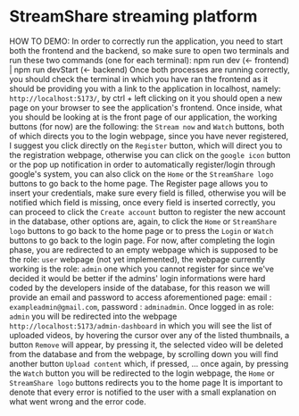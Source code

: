 # StreamShare streaming platform
HOW TO DEMO: 
In order to correctly run the application, you need to start both the frontend and the backend, so make sure to open two terminals and run these two commands (one for each terminal):
npm run dev (<- frontend) | npm run devStart (<- backend)
Once both processes are running correctly, you should check the terminal in which you have ran the frontend as it should be providing you with a link to the application in localhost, namely: `http://localhost:5173/`, by ctrl + left clicking on it you should open a new page on your browser to see the application's frontend.
Once inside, what you should be looking at is the front page of our application, the working buttons (for now) are the following: the `Stream now` and `Watch` buttons, both of which directs you to the login webpage, since you have never registered, I suggest you click directly on the `Register` button, which will direct you to the registration webpage, otherwise you can click on the `google icon` button or the pop up notification in order to automatically register/login through google's system, you can also click on the `Home` or the `StreamShare logo` buttons to go back to the home page.
The Register page allows you to insert your credentials, make sure every field is filled, otherwise you will be notified which field is missing, once every field is inserted correctly, you can proceed to click the `Create account` button to register the new account in the database, other options are, again, to click the `Home` or `StreamShare logo` buttons to go back to the home page or to press the `Login` or `Watch` buttons to go back to the login page.
For now, after completing the login phase, you are redirected to an empty webpage which is supposed to be the role: `user` webpage (not yet implemented), the webpage currently working is the role: `admin` one which you cannot register for since we've decided it would be better if the admins' login informations were hard coded by the developers inside of the database, for this reason we will provide an email and password to access aforementioned page: email : `exampleadmin@gmail.com`, password : `adminadmin`. 
Once logged in as role: `admin` you will be redirected into the webpage `http://localhost:5173/admin-dashboard` in which you will see the list of uploaded videos, by hovering the cursor over any of the listed thumbnails, a button `Remove` will appear, by pressing it, the selected video will be deleted from the database and from the webpage, by scrolling down you will find another button `Upload content` which, if pressed,  ... once again, by pressing the `Watch` button you will be redirected to the login webpage, the `Home` or `StreamShare logo` buttons redirects you to the home page
It is important to denote that every error is notified to the user with a small explanation on what went wrong and the error code.















